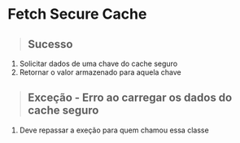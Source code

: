 # Fetch Secure Cache

> ## Sucesso
1. Solicitar dados de uma chave do cache seguro
2. Retornar o valor armazenado para aquela chave

> ## Exceção - Erro ao carregar os dados do cache seguro
1. Deve repassar a exeção para quem chamou essa classe